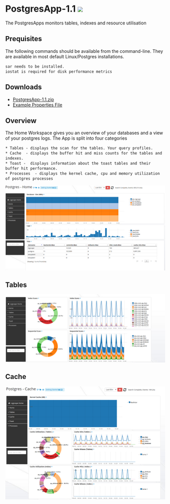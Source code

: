 PostgresApp-1.1 ![](http://logscape.com/images/track.png?version=github)
===========


The PostgresApps monitors tables, indexes and resource utilisation

## Prequisites

The following commands should be available from the command-line. They are available in most default Linux/Postgres installations. 

	sar needs to be installed.
	iostat is required for disk performance metrics 

## Downloads 

 * [PostgresApp-1.1.zip](https://github.com/logscape/postgresapp/raw/master/dist/PostgresApp-1.1.zip)
 * [Example Properties File ](https://github.com/logscape/postgresapp/raw/master/dist/PostgresApp-1.1-override.properties)


## Overview

The Home Workspace gives you an overview of your databases and a view of  your postgres logs. The App is split into four categories

	* Tables - displays the scan for the tables. Your query profiles. 
	* Cache  - displays the buffer hit and miss counts for the tables and indexes. 
	* Toast -  displays information about the toast tables and their buffer hit performance. 
	* Processes  - displays the kernel cache, cpu and memory utilization of postgres processes 

![](docs/images/pg_home.png) 


## Tables 

![](docs/images/pg_tables.png) 

## Cache 

![](docs/images/pg_cache.png) 
